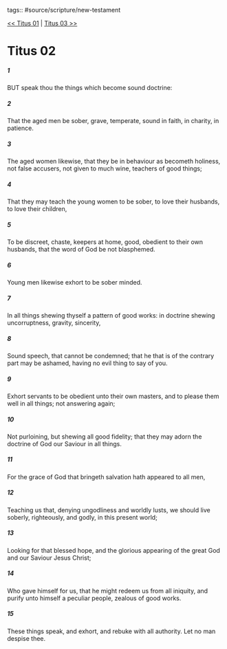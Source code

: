 tags:: #source/scripture/new-testament

[<< Titus 01](new-testament/17_Titus/Titus_01.md) | [Titus 03 >>](new-testament/17_Titus/Titus_03.md)

# Titus 02

##### 1

BUT speak thou the things which become sound doctrine:

##### 2

That the aged men be sober, grave, temperate, sound in faith, in charity, in patience.

##### 3

The aged women likewise, that they be in behaviour as becometh holiness, not false accusers, not given to much wine, teachers of good things;

##### 4

That they may teach the young women to be sober, to love their husbands, to love their children,

##### 5

To be discreet, chaste, keepers at home, good, obedient to their own husbands, that the word of God be not blasphemed.

##### 6

Young men likewise exhort to be sober minded.

##### 7

In all things shewing thyself a pattern of good works: in doctrine shewing uncorruptness, gravity, sincerity,

##### 8

Sound speech, that cannot be condemned; that he that is of the contrary part may be ashamed, having no evil thing to say of you.

##### 9

Exhort servants to be obedient unto their own masters, and to please them well in all things; not answering again;

##### 10

Not purloining, but shewing all good fidelity; that they may adorn the doctrine of God our Saviour in all things.

##### 11

For the grace of God that bringeth salvation hath appeared to all men,

##### 12

Teaching us that, denying ungodliness and worldly lusts, we should live soberly, righteously, and godly, in this present world;

##### 13

Looking for that blessed hope, and the glorious appearing of the great God and our Saviour Jesus Christ;

##### 14

Who gave himself for us, that he might redeem us from all iniquity, and purify unto himself a peculiar people, zealous of good works.

##### 15

These things speak, and exhort, and rebuke with all authority. Let no man despise thee.

